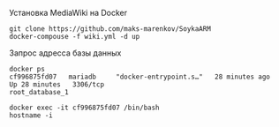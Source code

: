 Установка MediaWiki на Docker

```
git clone https://github.com/maks-marenkov/SoykaARM
docker-compouse -f wiki.yml -d up
```

Запрос адресса базы данных

```
docker ps
cf996875fd07   mariadb     "docker-entrypoint.s…"   28 minutes ago   Up 28 minutes   3306/tcp                                root_database_1

docker exec -it cf996875fd07 /bin/bash
hostname -i
```
